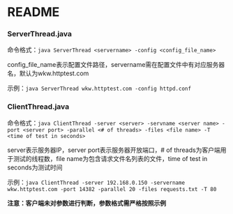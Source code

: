 # README

### ServerThread.java

命令格式：`java ServerThread <servername> -config <config_file_name>`

config_file_name表示配置文件路径，servername需在配置文件中有对应服务器名，默认为wkw.httptest.com

示例：`java ServerThread wkw.httptest.com -config httpd.conf`

### ClientThread.java

命令格式：`java ClientThread -server <server> -servname <server name> -port <server port> -parallel <# of threads> -files <file name> -T <time of test in seconds>`

server表示服务器IP，server port表示服务器开放端口，# of threads为客户端用于测试的线程数，file name为包含请求文件名列表的文件，time of test in seconds为测试时间

示例：`java ClientThread -server 192.168.0.150 -servername wkw.httptest.com -port 14382 -parallel 20 -files requests.txt -T 80`

**注意：客户端未对参数进行判断，参数格式需严格按照示例**
